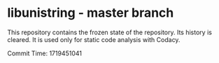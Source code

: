 # libunistring - master branch

This repository contains the frozen state of the repository.
Its history is cleared. It is used only for static code
analysis with Codacy.

Commit Time: 1719451041